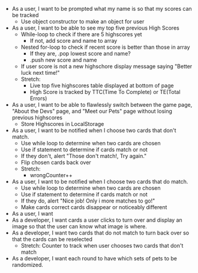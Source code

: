 * As a user, I want to be prompted what my name is so that my scores can be tracked
  * Use object constructor to make an object for user
* As a user, I want to be able to see my top five previous High Scores
  * While-loop to check if there are 5 highscores yet
    * If not, add score and name to array
  * Nested for-loop to check if recent score is better than those in array
    * If they are, .pop lowest score and name?
    * .push new score and name
  * If user score is not a new highschore display message saying "Better luck next time!"
  * Stretch:
    * Live top five highscores table displayed at bottom of page
    * High Score is tracked by TTC(Time To Complete) or TE(Total Errors)
* As a user, I want to be able to flawlessly switch between the game page, "About the Devs" page, and "Meet our Pets" page without losing previous highscores
  * Store Highscores in LocalStorage
* As a user, I want to be notified when I choose two cards that don't match.
  * Use while loop to determine when two cards are chosen
  * Use if statement to determine if cards match or not
  * If they don't, alert "Those don't match!, Try again."
  * Flip chosen cards back over
  * Stretch: 
    * wrongCounter++
* As a user, I want to be notified when I choose two cards that do match.
  * Use while loop to determine when two cards are chosen
  * Use if statement to determine if cards match or not
  * If they do, alert "Nice job! Only i more matches to go!"
  * Make cards correct cards disappear or noticeably different
* As a user, I want 
* As a developer, I want cards a user clicks to turn over and display an image so that the user can know what image is where.
* As a developer, I want two cards that do not match to turn back over so that the cards can be reselected
  * Stretch: Counter to track when user chooses two cards that don't match
* As a developer, I want each round to have which sets of pets to be randomized.


